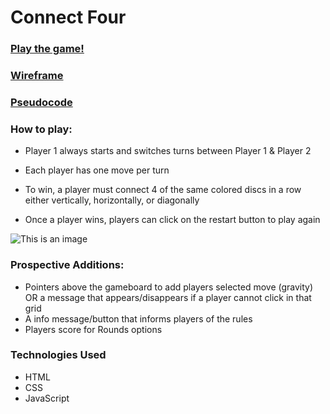 # Connect Four
### [Play the game!](https://eclectic-torrone-49648b.netlify.app/)
### [Wireframe](https://whimsical.com/connect-four-6aFKyW3WMR46TNWLzs4zeL)
### [Pseudocode](https://docs.google.com/document/d/1fxy-XN8DAQftyQYO9HyK8wmRcEELcjvsvfvY1UzE87k/edit?usp=sharing)


### How to play:
*  Player 1 always starts and switches turns between Player 1 & Player 2

*  Each player has one move per turn

*  To win, a player must connect 4 of the same colored discs in a row either vertically, horizontally, or diagonally

<!-- 
*  Players can win either 4-in-a-row vertically, horizontally, or diagonally -->

*  Once a player wins, players can click on the restart button to play again


![This is an image](https://i.imgur.com/MsyYZjq.png)

### Prospective Additions:
*  Pointers above the gameboard to add players selected move (gravity)
OR a message that appears/disappears if a player cannot click in that grid
*   A info message/button that informs players of the rules 
*   Players score for Rounds options

### Technologies Used
*  HTML
*  CSS
*  JavaScript